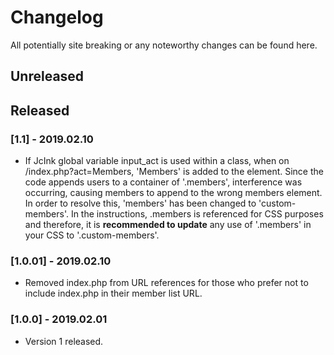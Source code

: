 # Changelog

All potentially site breaking or any noteworthy changes can be found here.

## Unreleased

## Released

### [1.1] - 2019.02.10

- If JcInk global variable input_act is used within a class, when on /index.php?act=Members, 'Members' is added to the element. Since the code appends users to a container of '.members', interference was occurring, causing members to append to the wrong members element. In order to resolve this, 'members' has been changed to 'custom-members'. In the instructions, .members is referenced for CSS purposes and therefore, it is **recommended to update** any use of '.members' in your CSS to '.custom-members'.

### [1.0.01] - 2019.02.10

- Removed index.php from URL references for those who prefer not to include index.php in their member list URL.

### [1.0.0] - 2019.02.01

- Version 1 released.